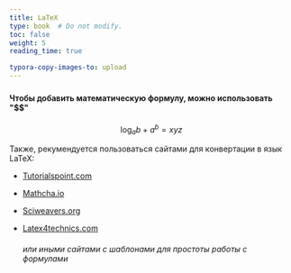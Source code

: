 ```yaml
---
title: LaTeX
type: book  # Do not modify.
toc: false
weight: 5
reading_time: true

typora-copy-images-to: upload
---
```


### 

#### Чтобы добавить математическую формулу, можно использовать "$$"




$$
\log_{a}{b} + a^{b} = xyz
$$



Также, рекумендуется пользоваться сайтами для конвертации в язык LaTeX:


* [Tutorialspoint.com](https://www.tutorialspoint.com/latex_equation_editor.htm)

* [Mathcha.io](https://www.mathcha.io/)

* [Sciweavers.org](http://www.sciweavers.org/free-online-latex-equation-editor)

* [Latex4technics.com](https://www.latex4technics.com/)

  ###### или иными сайтами с шаблонами для простоты работы с формулами
